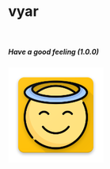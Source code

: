 # vyar
<br>

##### Have a good feeling (1.0.0)

![Alt text](https://raw.githubusercontent.com/kiahamedi/vyar/master/app/src/main/res/mipmap-xxxhdpi/ic_launcher.png "Optional title")
